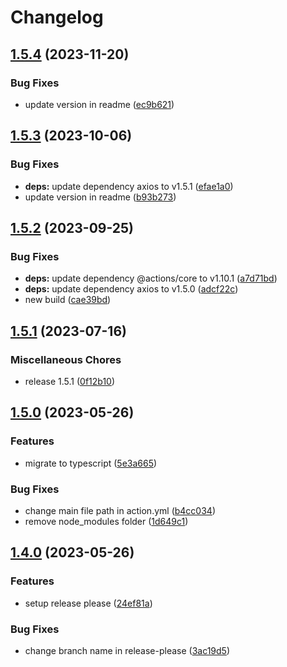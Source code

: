 # Changelog

## [1.5.4](https://github.com/rnkdsh/action-upload-diawi/compare/v1.5.3...v1.5.4) (2023-11-20)


### Bug Fixes

* update version in readme ([ec9b621](https://github.com/rnkdsh/action-upload-diawi/commit/ec9b62164e47a84bba22814b3ab797bf4ed13354))

## [1.5.3](https://github.com/rnkdsh/action-upload-diawi/compare/v1.5.2...v1.5.3) (2023-10-06)


### Bug Fixes

* **deps:** update dependency axios to v1.5.1 ([efae1a0](https://github.com/rnkdsh/action-upload-diawi/commit/efae1a0032dd01dc1373660fce31b379d5abd05c))
* update version in readme ([b93b273](https://github.com/rnkdsh/action-upload-diawi/commit/b93b273abf2e5619eba8f45ec12a3dfe0cd6fb8e))

## [1.5.2](https://github.com/rnkdsh/action-upload-diawi/compare/v1.5.1...v1.5.2) (2023-09-25)


### Bug Fixes

* **deps:** update dependency @actions/core to v1.10.1 ([a7d71bd](https://github.com/rnkdsh/action-upload-diawi/commit/a7d71bd409d269cd0413913fac0ed16b273a6418))
* **deps:** update dependency axios to v1.5.0 ([adcf22c](https://github.com/rnkdsh/action-upload-diawi/commit/adcf22c608dab604b9c5773df02e99709d768a5b))
* new build ([cae39bd](https://github.com/rnkdsh/action-upload-diawi/commit/cae39bdceb5159cf44387f5323fdff5f92dc3829))

## [1.5.1](https://github.com/rnkdsh/action-upload-diawi/compare/v1.5.0...v1.5.1) (2023-07-16)


### Miscellaneous Chores

* release 1.5.1 ([0f12b10](https://github.com/rnkdsh/action-upload-diawi/commit/0f12b10e05405e55f78a5210df0de4f9e9787c13))

## [1.5.0](https://github.com/rnkdsh/action-upload-diawi/compare/v1.4.0...v1.5.0) (2023-05-26)


### Features

* migrate to typescript ([5e3a665](https://github.com/rnkdsh/action-upload-diawi/commit/5e3a665c659d01f8c5373f025420908cdcaedef8))


### Bug Fixes

* change main file path in action.yml ([b4cc034](https://github.com/rnkdsh/action-upload-diawi/commit/b4cc0340fbc3b77a4abb37be68bed1e581f4dcd7))
* remove node_modules folder ([1d649c1](https://github.com/rnkdsh/action-upload-diawi/commit/1d649c1cc22cef92317fbb6953c6ff0bd509ab16))

## [1.4.0](https://github.com/rnkdsh/action-upload-diawi/compare/v1.3.2...v1.4.0) (2023-05-26)


### Features

* setup release please ([24ef81a](https://github.com/rnkdsh/action-upload-diawi/commit/24ef81a578356befdbf029744eb462240aefb785))


### Bug Fixes

* change branch name in release-please ([3ac19d5](https://github.com/rnkdsh/action-upload-diawi/commit/3ac19d5ced283031cdba5f82a399cdd6b6bd1e9f))

